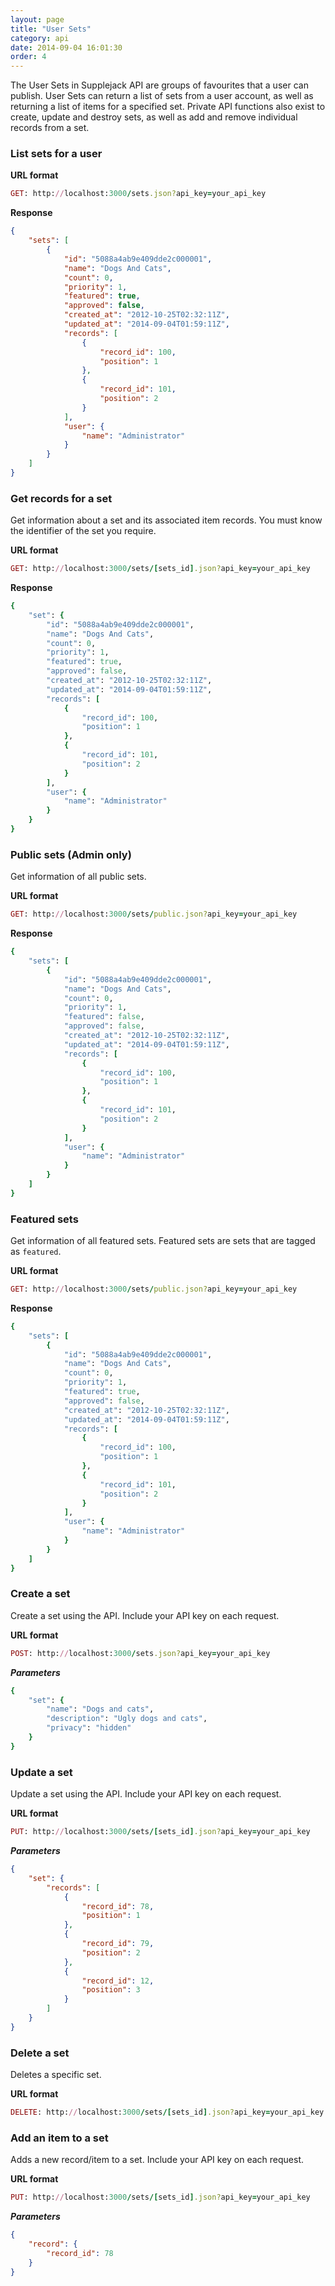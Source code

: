 ```yaml
---
layout: page
title: "User Sets"
category: api
date: 2014-09-04 16:01:30
order: 4
---
```


The User Sets in Supplejack API are groups of favourites that a user can publish. User Sets can return a list of sets from a user account, as well as returning a list of items for a specified set. Private API functions also exist to create, update and destroy sets, as well as add and remove individual records from a set.

### List sets for a user

**URL format**

```ruby
GET: http://localhost:3000/sets.json?api_key=your_api_key
```

**Response**

```json
{
    "sets": [
        {
            "id": "5088a4ab9e409dde2c000001",
            "name": "Dogs And Cats",
            "count": 0,
            "priority": 1,
            "featured": true,
            "approved": false,
            "created_at": "2012-10-25T02:32:11Z",
            "updated_at": "2014-09-04T01:59:11Z",
            "records": [
                {
                    "record_id": 100,
                    "position": 1
                },
                {
                    "record_id": 101,
                    "position": 2
                }
            ],
            "user": {
                "name": "Administrator"
            }
        }
    ]
}
```

### Get records for a set
Get information about a set and its associated item records. You must know the identifier of the set you require. 

**URL format**

```ruby
GET: http://localhost:3000/sets/[sets_id].json?api_key=your_api_key
```

**Response**

```ruby
{
    "set": {
        "id": "5088a4ab9e409dde2c000001",
        "name": "Dogs And Cats",
        "count": 0,
        "priority": 1,
        "featured": true,
        "approved": false,
        "created_at": "2012-10-25T02:32:11Z",
        "updated_at": "2014-09-04T01:59:11Z",
        "records": [
            {
                "record_id": 100,
                "position": 1
            },
            {
                "record_id": 101,
                "position": 2
            }
        ],
        "user": {
            "name": "Administrator"
        }
    }
}
```

### Public sets (Admin only)
Get information of all public sets.

**URL format**

```ruby
GET: http://localhost:3000/sets/public.json?api_key=your_api_key
```

**Response**

```ruby
{
    "sets": [
        {
            "id": "5088a4ab9e409dde2c000001",
            "name": "Dogs And Cats",
            "count": 0,
            "priority": 1,
            "featured": false,
            "approved": false,
            "created_at": "2012-10-25T02:32:11Z",
            "updated_at": "2014-09-04T01:59:11Z",
            "records": [
                {
                    "record_id": 100,
                    "position": 1
                },
                {
                    "record_id": 101,
                    "position": 2
                }
            ],
            "user": {
                "name": "Administrator"
            }
        }
    ]
}
```

### Featured sets
Get information of all featured sets. Featured sets are sets that are tagged as `featured`.

**URL format**

```ruby
GET: http://localhost:3000/sets/public.json?api_key=your_api_key
```

**Response**

```ruby
{
    "sets": [
        {
            "id": "5088a4ab9e409dde2c000001",
            "name": "Dogs And Cats",
            "count": 0,
            "priority": 1,
            "featured": true,
            "approved": false,
            "created_at": "2012-10-25T02:32:11Z",
            "updated_at": "2014-09-04T01:59:11Z",
            "records": [
                {
                    "record_id": 100,
                    "position": 1
                },
                {
                    "record_id": 101,
                    "position": 2
                }
            ],
            "user": {
                "name": "Administrator"
            }
        }
    ]
}
```

### Create a set
Create a set using the API. Include your API key on each request.

**URL format**

```ruby
POST: http://localhost:3000/sets.json?api_key=your_api_key
```

***Parameters***

```ruby
{
    "set": {
        "name": "Dogs and cats",
        "description": "Ugly dogs and cats",
        "privacy": "hidden"
    }
}
```

### Update a set
Update a set using the API. Include your API key on each request.

**URL format**

```ruby
PUT: http://localhost:3000/sets/[sets_id].json?api_key=your_api_key
```

***Parameters***

```json
{
    "set": {
        "records": [
            {
                "record_id": 78,
                "position": 1
            },
            {
                "record_id": 79,
                "position": 2
            },
            {
                "record_id": 12,
                "position": 3
            }
        ]
    }
}
```

### Delete a set
Deletes a specific set.

**URL format**

```ruby
DELETE: http://localhost:3000/sets/[sets_id].json?api_key=your_api_key
```

### Add an item to a set
Adds a new record/item to a set. Include your API key on each request.

**URL format**

```ruby
PUT: http://localhost:3000/sets/[sets_id].json?api_key=your_api_key
```

***Parameters***

```json
{
    "record": {
        "record_id": 78
    }
}
```

